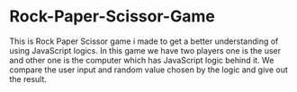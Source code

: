 # Rock-Paper-Scissor-Game
This is Rock Paper Scissor game i made to get a better understanding of using JavaScript logics.
In this game we have two players one is the user and other one is the computer which has JavaScript logic behind it. 
We compare the user input and random value chosen by the logic and give out the result.
